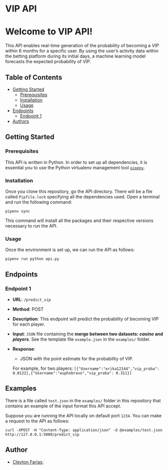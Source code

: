 # VIP API

# Welcome to VIP API!

This API enables real-time generation of the probability of becoming a
*VIP* within 6 months for a specific user. By using the user’s activity data within the
betting platform during its initial days, a machine learning model
forecasts the expected probability of VIP.

## Table of Contents

- [Getting Started](#getting-started)
  - [Prerequisites](#prerequisites)
  - [Installation](#installation)
  - [Usage](#usage)
- [Endpoints](#endpoints)
  - [Endpoint 1](#endpoint-1)
- [Authors](#authors)

## Getting Started <a name="getting-started"></a>

### Prerequisites <a name="prerequisites"></a>

This API is written in Python. In order to set up all dependencies, it
is essential you to use the Python virtualenv management tool
[`pipenv`](https://pipenv.pypa.io/en/latest/).

### Installation <a name="installation"></a>

Once you clone this repository, go the API directory. There will be a
file called `Pipfile.lock` specifying all the dependencies used. Open a
terminal and run the following command:

    pipenv sync

This command will install all the packages and their respective versions
necessary to run the API.

### Usage <a name="usage"></a>

Once the environment is set up, we can run the API as follows:

    pipenv run python api.py

## Endpoints <a name="endpoints"></a>

### Endpoint 1 <a name="endpoint-1"></a>

- **URL**: `/predict_vip`

- **Method**: POST

- **Description**: This endpoint will predict the probability of
  becoming VIP for each player.

- **Input**: `JSON` file containing the **merge between two datasets:
  *casino* and *players***. See the template file `example.json` in the
  `examples/` folder.

- **Response**:

  - JSON with the point estimate for the probability of VIP.

  For example, for two players:
  `[{"Username":"erika12144","vip_proba": 0.0122},{"Username":"euphobravo","vip_proba": 0.311}]`

## Examples <a name="examples"></a>

There is a file called `test.json` in the `examples/` folder in this
repository that contains an example of the input format this API accept.

Suppose you are running the API locally on default port `1234`. You can
make a request to the API as follows:

    curl -XPOST -H "Content-Type: application/json" -d @examples/test.json http://127.0.0.1:5000/predict_vip

## Author <a name="authors"></a>

- [Cleyton Farias](mailto:cleytonfarias@outlook.com "e-mail");
